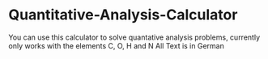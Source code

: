 # Quantitative-Analysis-Calculator
You can use this calculator to solve quantative analysis problems, currently only works with the elements C, O, H and N
All Text is in German

